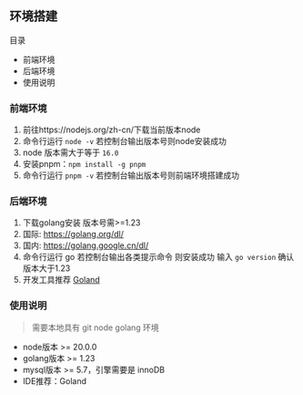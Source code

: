 ## 环境搭建

目录

- 前端环境
- 后端环境
- 使用说明

### 前端环境

1. 前往https://nodejs.org/zh-cn/下载当前版本node
2. 命令行运行 `node -v` 若控制台输出版本号则node安装成功
3. node 版本需大于等于 `16.0`
4. 安装pnpm：`npm install -g pnpm`
5. 命令行运行 `pnpm -v` 若控制台输出版本号则前端环境搭建成功

### 后端环境
1. 下载golang安装 版本号需>=1.23
2. 国际: https://golang.org/dl/
3. 国内: https://golang.google.cn/dl/
4. 命令行运行 go 若控制台输出各类提示命令 则安装成功 输入 `go version` 确认版本大于1.23
5. 开发工具推荐 [Goland](https://www.jetbrains.com/go/)

### 使用说明

> 需要本地具有 git node golang 环境

- node版本 >= 20.0.0
- golang版本 >= 1.23
- mysql版本 >= 5.7，引擎需要是 innoDB
- IDE推荐：Goland
